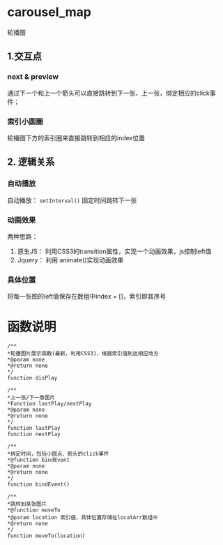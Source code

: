 # carousel_map
轮播图

## 1.交互点
### next & preview
通过下一个和上一个箭头可以直接跳转到下一张、上一张，绑定相应的click事件；
### 索引小圆圈
轮播图下方的索引圈来直接跳转到相应的index位置
## 2. 逻辑关系
### 自动播放
自动播放： `setInterval()` 固定时间跳转下一张
### 动画效果
两种思路：
  1. 原生JS： 利用CSS3的transition属性，实现一个动画效果，js控制left值
  2. Jquery： 利用 animate()实现动画效果
### 具体位置
  将每一张图的left值保存在数组中index = []，索引即其序号

# 函数说明
```
/**
*轮播图片展示函数(最新，利用CSS3)，根据索引值到达相应地方
*@param none
*@return none
*/
function disPlay

/**
*上一张/下一章图片
*Function lastPlay/nextPlay
*@param none
*@return none
*/
function lastPlay
function nextPlay

/**
*绑定时间，包括小圆点、箭头的click事件
*@function bindEvent
*@param none
*@return none
*/
function bindEvent()

/**
*跳转到某张图片
*@function moveTo
*@param location 索引值，具体位置存储在locatArr数组中
*@return none
*/
function moveTo(location)

```
